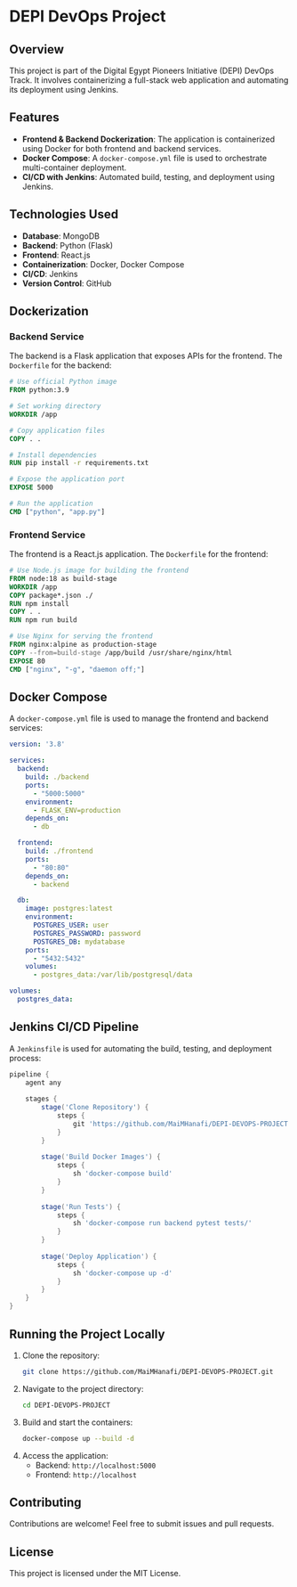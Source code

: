 # DEPI DevOps Project

## Overview
This project is part of the Digital Egypt Pioneers Initiative (DEPI) DevOps Track. It involves containerizing a full-stack web application and automating its deployment using Jenkins.

## Features
- **Frontend & Backend Dockerization**: The application is containerized using Docker for both frontend and backend services.
- **Docker Compose**: A `docker-compose.yml` file is used to orchestrate multi-container deployment.
- **CI/CD with Jenkins**: Automated build, testing, and deployment using Jenkins.

## Technologies Used
- **Database**: MongoDB
- **Backend**: Python (Flask)
- **Frontend**: React.js
- **Containerization**: Docker, Docker Compose
- **CI/CD**: Jenkins
- **Version Control**: GitHub

## Dockerization
### Backend Service
The backend is a Flask application that exposes APIs for the frontend. The `Dockerfile` for the backend:

```Dockerfile
# Use official Python image
FROM python:3.9

# Set working directory
WORKDIR /app

# Copy application files
COPY . .

# Install dependencies
RUN pip install -r requirements.txt

# Expose the application port
EXPOSE 5000

# Run the application
CMD ["python", "app.py"]
```

### Frontend Service
The frontend is a React.js application. The `Dockerfile` for the frontend:

```Dockerfile
# Use Node.js image for building the frontend
FROM node:18 as build-stage
WORKDIR /app
COPY package*.json ./
RUN npm install
COPY . .
RUN npm run build

# Use Nginx for serving the frontend
FROM nginx:alpine as production-stage
COPY --from=build-stage /app/build /usr/share/nginx/html
EXPOSE 80
CMD ["nginx", "-g", "daemon off;"]
```

## Docker Compose
A `docker-compose.yml` file is used to manage the frontend and backend services:

```yaml
version: '3.8'

services:
  backend:
    build: ./backend
    ports:
      - "5000:5000"
    environment:
      - FLASK_ENV=production
    depends_on:
      - db

  frontend:
    build: ./frontend
    ports:
      - "80:80"
    depends_on:
      - backend

  db:
    image: postgres:latest
    environment:
      POSTGRES_USER: user
      POSTGRES_PASSWORD: password
      POSTGRES_DB: mydatabase
    ports:
      - "5432:5432"
    volumes:
      - postgres_data:/var/lib/postgresql/data

volumes:
  postgres_data:
```

## Jenkins CI/CD Pipeline
A `Jenkinsfile` is used for automating the build, testing, and deployment process:

```groovy
pipeline {
    agent any
    
    stages {
        stage('Clone Repository') {
            steps {
                git 'https://github.com/MaiMHanafi/DEPI-DEVOPS-PROJECT.git'
            }
        }
        
        stage('Build Docker Images') {
            steps {
                sh 'docker-compose build'
            }
        }
        
        stage('Run Tests') {
            steps {
                sh 'docker-compose run backend pytest tests/'
            }
        }
        
        stage('Deploy Application') {
            steps {
                sh 'docker-compose up -d'
            }
        }
    }
}
```

## Running the Project Locally
1. Clone the repository:
   ```sh
   git clone https://github.com/MaiMHanafi/DEPI-DEVOPS-PROJECT.git
   ```
2. Navigate to the project directory:
   ```sh
   cd DEPI-DEVOPS-PROJECT
   ```
3. Build and start the containers:
   ```sh
   docker-compose up --build -d
   ```
4. Access the application:
   - Backend: `http://localhost:5000`
   - Frontend: `http://localhost`

## Contributing
Contributions are welcome! Feel free to submit issues and pull requests.

## License
This project is licensed under the MIT License.

